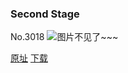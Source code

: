 ### Second Stage
No.3018
![图片不见了~~~](https://imgs.xkcd.com/comics/second_stage.png)

[原址](https://xkcd.com//3018) [下载](https://imgs.xkcd.com/comics/second_stage.png)

